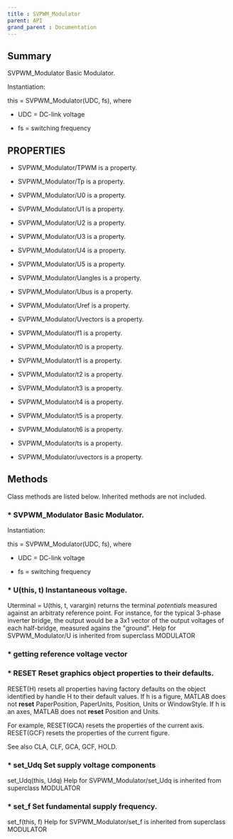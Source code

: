 ```yaml
---
title : SVPWM_Modulator
parent: API
grand_parent : Documentation
---
```

## Summary
SVPWM_Modulator Basic Modulator.


Instantiation:

this = SVPWM_Modulator(UDC, fs), where

* UDC = DC-link voltage

* fs = switching frequency
## PROPERTIES
* SVPWM_Modulator/TPWM is a property.

* SVPWM_Modulator/Tp is a property.

* SVPWM_Modulator/U0 is a property.

* SVPWM_Modulator/U1 is a property.

* SVPWM_Modulator/U2 is a property.

* SVPWM_Modulator/U3 is a property.

* SVPWM_Modulator/U4 is a property.

* SVPWM_Modulator/U5 is a property.

* SVPWM_Modulator/Uangles is a property.

* SVPWM_Modulator/Ubus is a property.

* SVPWM_Modulator/Uref is a property.

* SVPWM_Modulator/Uvectors is a property.

* SVPWM_Modulator/f1 is a property.

* SVPWM_Modulator/t0 is a property.

* SVPWM_Modulator/t1 is a property.

* SVPWM_Modulator/t2 is a property.

* SVPWM_Modulator/t3 is a property.

* SVPWM_Modulator/t4 is a property.

* SVPWM_Modulator/t5 is a property.

* SVPWM_Modulator/t6 is a property.

* SVPWM_Modulator/ts is a property.

* SVPWM_Modulator/uvectors is a property.

## Methods
Class methods are listed below. Inherited methods are not included.
### * SVPWM_Modulator Basic Modulator.


Instantiation:

this = SVPWM_Modulator(UDC, fs), where

* UDC = DC-link voltage

* fs = switching frequency

### * U(this, t) Instantaneous voltage.

Uterminal = U(this, t, varargin) returns the terminal *potentials*  measured
against an arbitraty reference point. For instance, for the
typical 3-phase inverter bridge, the output would be a 3x1 vector
of the output voltages of each half-bridge, measured agains the
"ground".
Help for SVPWM_Modulator/U is inherited from superclass MODULATOR

### * getting reference voltage vector

### * RESET  Reset graphics object properties to their defaults.
RESET(H) resets all properties having factory defaults on the object
identified by handle H to their default values. If h is a figure, MATLAB
does not **reset** PaperPosition, PaperUnits, Position, Units or WindowStyle.
If h is an axes, MATLAB does not **reset** Position and Units.

For example,
RESET(GCA) resets the properties of the current axis.
RESET(GCF) resets the properties of the current figure.

See also CLA, CLF, GCA, GCF, HOLD.

### * set_Udq Set supply voltage components

set_Udq(this, Udq)
Help for SVPWM_Modulator/set_Udq is inherited from superclass MODULATOR

### * set_f Set fundamental supply frequency.

set_f(this, f)
Help for SVPWM_Modulator/set_f is inherited from superclass MODULATOR

